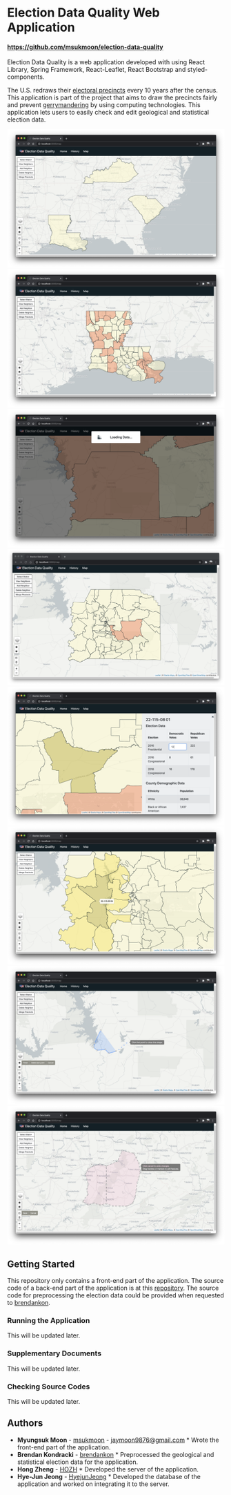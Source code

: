 # Election Data Quality Web Application

#### https://github.com/msukmoon/election-data-quality

Election Data Quality is a web application developed with using React Library, Spring Framework, React-Leaflet, React Bootstrap and styled-components.

The U.S. redraws their [electoral precincts](https://en.wikipedia.org/wiki/Electoral_precinct) every 10 years after the census. This application is part of the project that aims to draw the precincts fairly and prevent [gerrymandering](https://en.wikipedia.org/wiki/Gerrymandering) by using computing technologies. This application lets users to easily check and edit geological and statistical election data.

<p align="center">
  <img src="doc/screenshots/states.png" title="State Level View">
  <img src="doc/screenshots/counties.png" title="County Level View">
  <img src="doc/screenshots/loading.png" title="Loading Message">
  <img src="doc/screenshots/precincts.png" title="Precinct Level View">
  <img src="doc/screenshots/sidebar.png" title="Sidebar View">
  <img src="doc/screenshots/neighbors.png" title="Highlighted Neighbors">
  <img src="doc/screenshots/drawing.png" title="Drawing Shape Mode">
  <img src="doc/screenshots/editing.png" title="Editing Shape Mode">
</p>

## Getting Started

This repository only contains a front-end part of the application. The source code of a back-end part of the application is at this [repository](https://github.com/HOZH/hozh-416). The source code for preprocessing the election data could be provided when requested to [brendankon](https://github.com/brendankon).

### Running the Application

This will be updated later.

### Supplementary Documents

This will be updated later.

### Checking Source Codes

This will be updated later.

## Authors

- **Myungsuk Moon** - [msukmoon](https://github.com/msukmoon) - jaymoon9876@gmail.com \* Wrote the front-end part of the application.
- **Brendan Kondracki** - [brendankon](https://github.com/brendankon) \* Preprocessed the geological and statistical election data for the application.
- **Hong Zheng** - [HOZH](https://github.com/HOZH) \* Developed the server of the application.
- **Hye-Jun Jeong** - [HyejunJeong](https://github.com/HyejunJeong) \* Developed the database of the application and worked on integrating it to the server.
